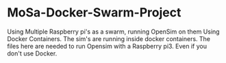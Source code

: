 # MoSa-Docker-Swarm-Project
Using Multiple Raspberry pi's as a swarm,  running OpenSim on them Using Docker Containers. The sim's are running inside docker containers.
The files here are needed to run Opensim with a Raspberry pi3. Even if you don't use Docker.
